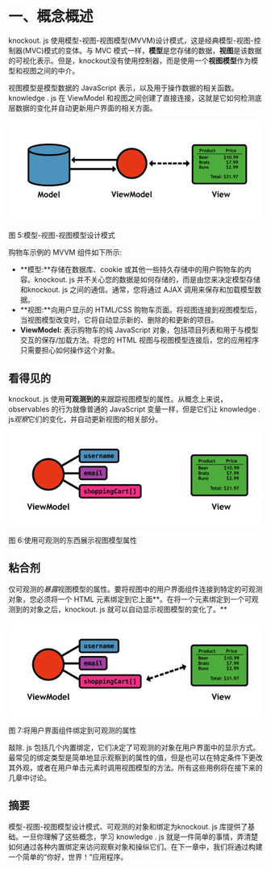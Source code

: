 # 一、概念概述

knockout. js 使用模型-视图-视图模型(MVVM)设计模式，这是经典模型-视图-控制器(MVC)模式的变体。与 MVC 模式一样，**模型**是您存储的数据，**视图**是该数据的可视化表示。但是，knockout没有使用控制器，而是使用一个**视图模型**作为模型和视图之间的中介。

视图模型是模型数据的 JavaScript 表示，以及用于操作数据的相关函数。knowledge . js 在 ViewModel 和视图之间创建了直接连接，这就是它如何检测底层数据的变化并自动更新用户界面的相关方面。

![](img/image005.png)

图 5:模型-视图-视图模型设计模式

购物车示例的 MVVM 组件如下所示:

*   **模型:**存储在数据库、cookie 或其他一些持久存储中的用户购物车的内容。knockout. js 并不关心您的数据是如何存储的，而是由您来决定模型存储和knockout. js 之间的通信。通常，您将通过 AJAX 调用来保存和加载模型数据。
*   **视图:**向用户显示的 HTML/CSS 购物车页面。将视图连接到视图模型后，当视图模型改变时，它将自动显示新的、删除的和更新的项目。
*   **ViewModel:** 表示购物车的纯 JavaScript 对象，包括项目列表和用于与模型交互的保存/加载方法。将您的 HTML 视图与视图模型连接后，您的应用程序只需要担心如何操作这个对象。

## 看得见的

knockout. js 使用**可观测到的**来跟踪视图模型的属性。从概念上来说，observables 的行为就像普通的 JavaScript 变量一样，但是它们让 knowledge . js*观察*它们的变化，并自动更新视图的相关部分。

![](img/image006.png)

图 6:使用可观测的东西展示视图模型属性

## 粘合剂

仅可观测的*暴露*视图模型的属性。要将视图中的用户界面组件连接到特定的可观测对象，您必须将一个 HTML 元素绑定到它上面**。在将一个元素绑定到一个可观测到的对象之后，knockout. js 就可以自动显示视图模型的变化了。**

![](img/image007.png)

图 7:将用户界面组件绑定到可观测的属性

敲除. js 包括几个内置绑定，它们决定了可观测的对象在用户界面中的显示方式。最常见的绑定类型是简单地显示观察到的属性的值，但是也可以在特定条件下更改其外观，或者在用户单击元素时调用视图模型的方法。所有这些用例将在接下来的几章中讨论。

## 摘要

模型-视图-视图模型设计模式、可观测的对象和绑定为knockout. js 库提供了基础。一旦你理解了这些概念，学习 knowledge . js 就是一件简单的事情，弄清楚如何通过各种内置绑定来访问观察对象和操纵它们。在下一章中，我们将通过构建一个简单的“你好，世界！”应用程序。